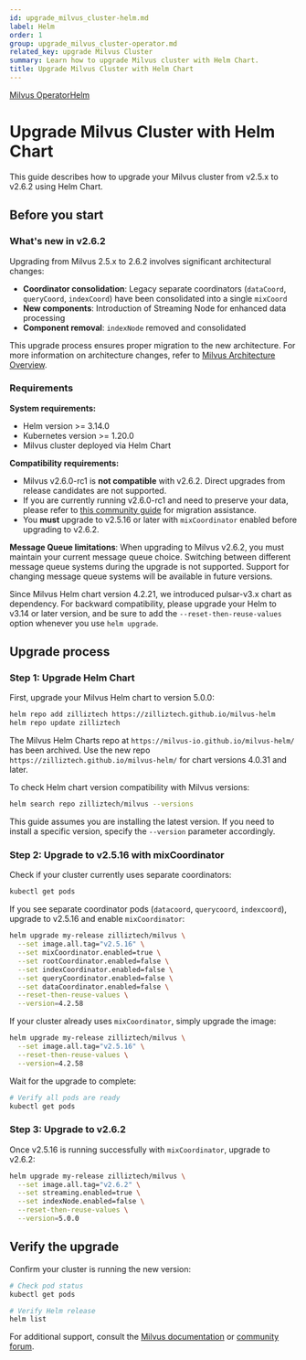 ```yaml
---
id: upgrade_milvus_cluster-helm.md
label: Helm
order: 1
group: upgrade_milvus_cluster-operator.md
related_key: upgrade Milvus Cluster
summary: Learn how to upgrade Milvus cluster with Helm Chart.
title: Upgrade Milvus Cluster with Helm Chart
---
```


<div class="tab-wrapper"><a href="upgrade_milvus_cluster-operator.md" class=''>Milvus Operator</a><a href="upgrade_milvus_cluster-helm.md" class='active '>Helm</a></div>

# Upgrade Milvus Cluster with Helm Chart

This guide describes how to upgrade your Milvus cluster from v2.5.x to v2.6.2 using Helm Chart.

## Before you start

### What's new in v2.6.2

Upgrading from Milvus 2.5.x to 2.6.2 involves significant architectural changes:

- **Coordinator consolidation**: Legacy separate coordinators (`dataCoord`, `queryCoord`, `indexCoord`) have been consolidated into a single `mixCoord`
- **New components**: Introduction of Streaming Node for enhanced data processing
- **Component removal**: `indexNode` removed and consolidated

This upgrade process ensures proper migration to the new architecture. For more information on architecture changes, refer to [Milvus Architecture Overview](architecture_overview.md).

### Requirements

**System requirements:**
- Helm version >= 3.14.0
- Kubernetes version >= 1.20.0
- Milvus cluster deployed via Helm Chart

**Compatibility requirements:**
- Milvus v2.6.0-rc1 is **not compatible** with v2.6.2. Direct upgrades from release candidates are not supported.
- If you are currently running v2.6.0-rc1 and need to preserve your data, please refer to [this community guide](https://github.com/milvus-io/milvus/issues/43538#issuecomment-3112808997) for migration assistance.
- You **must** upgrade to v2.5.16 or later with `mixCoordinator` enabled before upgrading to v2.6.2.

**Message Queue limitations**: When upgrading to Milvus v2.6.2, you must maintain your current message queue choice. Switching between different message queue systems during the upgrade is not supported. Support for changing message queue systems will be available in future versions.


<div class="alert note">
Since Milvus Helm chart version 4.2.21, we introduced pulsar-v3.x chart as dependency. For backward compatibility, please upgrade your Helm to v3.14 or later version, and be sure to add the <code>--reset-then-reuse-values</code> option whenever you use <code>helm upgrade</code>.
</div>

## Upgrade process

### Step 1: Upgrade Helm Chart

First, upgrade your Milvus Helm chart to version 5.0.0:

```bash
helm repo add zilliztech https://zilliztech.github.io/milvus-helm
helm repo update zilliztech
```

<div class="alert note">
The Milvus Helm Charts repo at <code>https://milvus-io.github.io/milvus-helm/</code> has been archived. Use the new repo <code>https://zilliztech.github.io/milvus-helm/</code> for chart versions 4.0.31 and later.
</div>

To check Helm chart version compatibility with Milvus versions:

```bash
helm search repo zilliztech/milvus --versions
```

This guide assumes you are installing the latest version. If you need to install a specific version, specify the `--version` parameter accordingly.

### Step 2: Upgrade to v2.5.16 with mixCoordinator

Check if your cluster currently uses separate coordinators:

```bash
kubectl get pods
```

If you see separate coordinator pods (`datacoord`, `querycoord`, `indexcoord`), upgrade to v2.5.16 and enable `mixCoordinator`:

```bash
helm upgrade my-release zilliztech/milvus \
  --set image.all.tag="v2.5.16" \
  --set mixCoordinator.enabled=true \
  --set rootCoordinator.enabled=false \
  --set indexCoordinator.enabled=false \
  --set queryCoordinator.enabled=false \
  --set dataCoordinator.enabled=false \
  --reset-then-reuse-values \
  --version=4.2.58
```

<div class="alert-note">

If your cluster already uses `mixCoordinator`, simply upgrade the image:

```bash
helm upgrade my-release zilliztech/milvus \
  --set image.all.tag="v2.5.16" \
  --reset-then-reuse-values \
  --version=4.2.58
```

</div>

Wait for the upgrade to complete:

```bash
# Verify all pods are ready
kubectl get pods
```

### Step 3: Upgrade to v2.6.2

Once v2.5.16 is running successfully with `mixCoordinator`, upgrade to v2.6.2:

```bash
helm upgrade my-release zilliztech/milvus \
  --set image.all.tag="v2.6.2" \
  --set streaming.enabled=true \
  --set indexNode.enabled=false \
  --reset-then-reuse-values \
  --version=5.0.0
```

## Verify the upgrade

Confirm your cluster is running the new version:

```bash
# Check pod status
kubectl get pods

# Verify Helm release
helm list
```

For additional support, consult the [Milvus documentation](https://milvus.io/docs) or [community forum](https://github.com/milvus-io/milvus/discussions).
